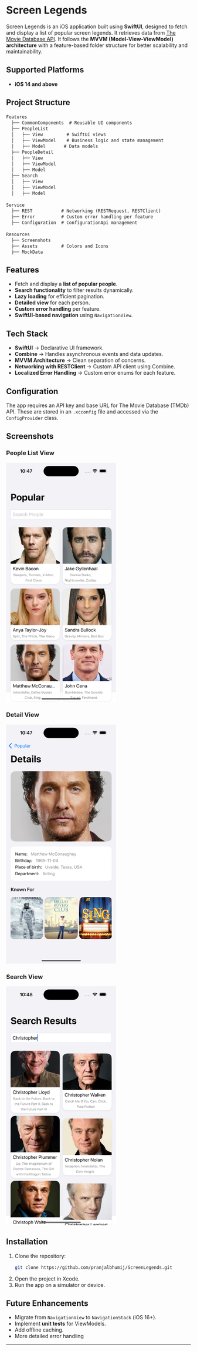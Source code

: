 # Screen Legends

Screen Legends is an iOS application built using **SwiftUI**, designed to fetch and display a list of popular screen legends. 
It retrieves data from [The Movie Database API](https://developer.themoviedb.org/). 
It follows the **MVVM (Model-View-ViewModel) architecture** with a feature-based folder structure for better scalability and maintainability.

## Supported Platforms
- **iOS 14 and above**

## Project Structure

```
Features
  ├── CommonComponents  # Reusable UI components
  ├── PeopleList
  │   ├── View         # SwiftUI views
  │   ├── ViewModel    # Business logic and state management
  │   ├── Model       # Data models
  ├── PeopleDetail
  │   ├── View
  │   ├── ViewModel
  │   ├── Model
  ├── Search
  │   ├── View
  │   ├── ViewModel
  │   ├── Model

Service
  ├── REST           # Networking (RESTRequest, RESTClient)
  ├── Error          # Custom error handling per feature
  ├── Configuration  # ConfigurationApi management

Resources
  ├── Screenshots          
  ├── Assets         # Colors and Icons     
  ├── MockData  
```

## Features

- Fetch and display a **list of popular people**.
- **Search functionality** to filter results dynamically.
- **Lazy loading** for efficient pagination.
- **Detailed view** for each person.
- **Custom error handling** per feature.
- **SwiftUI-based navigation** using `NavigationView`.

## Tech Stack

- **SwiftUI** → Declarative UI framework.
- **Combine** → Handles asynchronous events and data updates.
- **MVVM Architecture** → Clean separation of concerns.
- **Networking with RESTClient** → Custom API client using Combine.
- **Localized Error Handling** → Custom error enums for each feature.

## Configuration

The app requires an API key and base URL for The Movie Database (TMDb) API. These are stored in an `.xcconfig` file and accessed via the `ConfigProvider` class.

## Screenshots

### People List View
<img src="ScreenLegends/Resources/Screenshots/screenshot-people.png" width="300">

### Detail View
<img src="ScreenLegends/Resources/Screenshots/screenshot-detail.png" width="300">

### Search View
<img src="ScreenLegends/Resources/Screenshots/screenshot-search.png" width="300">

## Installation
1. Clone the repository:
   ```bash
   git clone https://github.com/pranjalbhumij/ScreenLegends.git
   ```
2. Open the project in Xcode.
3. Run the app on a simulator or device.

## Future Enhancements
- Migrate from `NavigationView` to `NavigationStack` (iOS 16+).
- Implement **unit tests** for ViewModels.
- Add offline caching.
- More detailed error handling

---


